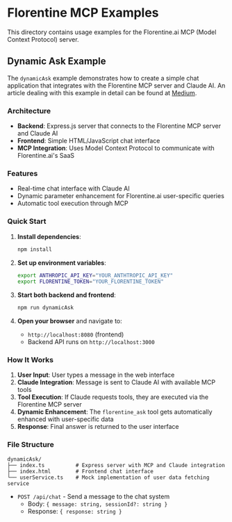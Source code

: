 # Florentine MCP Examples

This directory contains usage examples for the Florentine.ai MCP (Model Context Protocol) server.

## Dynamic Ask Example

The `dynamicAsk` example demonstrates how to create a simple chat application that integrates with the Florentine MCP server and Claude AI. An article dealing with this example in detail can be found at [Medium](https://medium.com/@jens_53891/how-to-add-a-secure-multi-tenant-mongodb-query-option-to-your-ai-agent-b0d24d3b52ce).

### Architecture

- **Backend**: Express.js server that connects to the Florentine MCP server and Claude AI
- **Frontend**: Simple HTML/JavaScript chat interface
- **MCP Integration**: Uses Model Context Protocol to communicate with Florentine.ai's SaaS

### Features

- Real-time chat interface with Claude AI
- Dynamic parameter enhancement for Florentine.ai user-specific queries
- Automatic tool execution through MCP

### Quick Start

1. **Install dependencies**:

   ```bash
   npm install
   ```

2. **Set up environment variables**:

   ```bash
   export ANTHROPIC_API_KEY="YOUR_ANTHTROPIC_API_KEY"
   export FLORENTINE_TOKEN="YOUR_FLORENTINE_TOKEN"
   ```

3. **Start both backend and frontend**:

   ```bash
   npm run dynamicAsk
   ```

4. **Open your browser** and navigate to:
   - `http://localhost:8080` (frontend)
   - Backend API runs on `http://localhost:3000`

### How It Works

1. **User Input**: User types a message in the web interface
2. **Claude Integration**: Message is sent to Claude AI with available MCP tools
3. **Tool Execution**: If Claude requests tools, they are executed via the Florentine MCP server
4. **Dynamic Enhancement**: The `florentine_ask` tool gets automatically enhanced with user-specific data
5. **Response**: Final answer is returned to the user interface

### File Structure

```
dynamicAsk/
├── index.ts          # Express server with MCP and Claude integration
├── index.html        # Frontend chat interface
└── userService.ts    # Mock implementation of user data fetching service
```

- `POST /api/chat` - Send a message to the chat system
  - Body: `{ message: string, sessionId?: string }`
  - Response: `{ response: string }`
